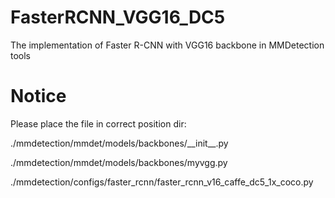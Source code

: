 # FasterRCNN_VGG16_DC5
The implementation of Faster R-CNN  with VGG16 backbone in MMDetection tools 
# Notice
Please place the file in correct position dir:

./mmdetection/mmdet/models/backbones/\_\_init\_\_.py   

./mmdetection/mmdet/models/backbones/myvgg.py 

./mmdetection/configs/faster_rcnn/faster_rcnn_v16_caffe_dc5_1x_coco.py

